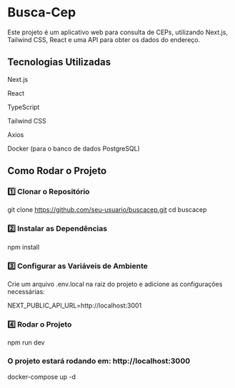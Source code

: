 # Busca-Cep
Este projeto é um aplicativo web para consulta de CEPs, utilizando Next.js, Tailwind CSS, React e uma API para obter os dados do endereço.

## Tecnologias Utilizadas

Next.js

React

TypeScript

Tailwind CSS

Axios

Docker (para o banco de dados PostgreSQL)

## Como Rodar o Projeto

### 1️⃣ Clonar o Repositório

git clone https://github.com/seu-usuario/buscacep.git
cd buscacep

### 2️⃣ Instalar as Dependências

npm install

### 3️⃣ Configurar as Variáveis de Ambiente

Crie um arquivo .env.local na raiz do projeto e adicione as configurações necessárias:

NEXT_PUBLIC_API_URL=http://localhost:3001

### 4️⃣ Rodar o Projeto

npm run dev

### O projeto estará rodando em: http://localhost:3000

docker-compose up -d
